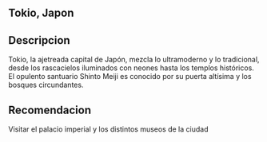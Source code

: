 ## Tokio, Japon

## Descripcion
Tokio, la ajetreada capital de Japón, mezcla lo ultramoderno y lo tradicional, desde los rascacielos iluminados con neones hasta los templos históricos. El opulento santuario Shinto Meiji es conocido por su puerta altísima y los bosques circundantes.

## Recomendacion
Visitar el palacio imperial y los distintos museos de la ciudad
